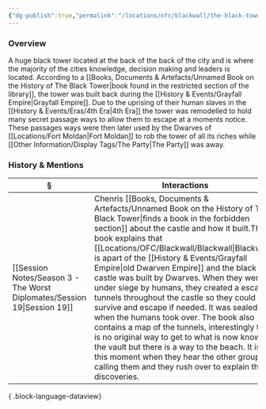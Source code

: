 ```yaml
---
{"dg-publish":true,"permalink":"/locations/ofc/blackwall/the-black-tower/","tags":["Discovered"],"updated":"2025-08-11T11:53:31.869+01:00"}
---
```


### Overview
A huge black tower located at the back of the back of the city and is where the majority of the cities knowledge, decision making and leaders is located. According to a [[Books, Documents & Artefacts/Unnamed Book on the History of The Black Tower\|book found in the restricted section of the library]], the tower was built back during the [[History & Events/Grayfall Empire\|Grayfall Empire]]. Due to the uprising of their human slaves in the [[History & Events/Eras/4th Era\|4th Era]] the tower was remodelled to hold many secret passage ways to allow them to escape at a moments notice. These passages ways were then later used by the Dwarves of [[Locations/Fort Moldan\|Fort Moldan]] to rob the tower of all its riches while [[Other Information/Display Tags/The Party\|The Party]] was away.

### History & Mentions
| §                                                                           | Interactions                                                                                                                                                                                                                                                                                                                                                                                                                                                                                                                                                                                                                                                                                                                               |
| --------------------------------------------------------------------------- | ------------------------------------------------------------------------------------------------------------------------------------------------------------------------------------------------------------------------------------------------------------------------------------------------------------------------------------------------------------------------------------------------------------------------------------------------------------------------------------------------------------------------------------------------------------------------------------------------------------------------------------------------------------------------------------------------------------------------------------------ |
| [[Session Notes/Season 3 - The Worst Diplomates/Session 19\|Session 19]] | Chenris [[Books, Documents & Artefacts/Unnamed Book on the History of The Black Tower\|finds a book in the forbidden section]] about the castle and how it built.The book explains that [[Locations/OFC/Blackwall/Blackwall\|Blackwall]] is apart of the [[History & Events/Grayfall Empire\|old Dwarven Empire]] and the black castle was built by Dwarves. When they were under siege by humans, they created a escape tunnels throughout the castle so they could survive and escape if needed. It was sealed when the humans took over. The book also contains a map of the tunnels, interestingly there is no original way to get to what is now known as the vault but there is a way to the beach. It is at this moment when they hear the other group calling them and they rush over to explain their discoveries. |

{ .block-language-dataview}